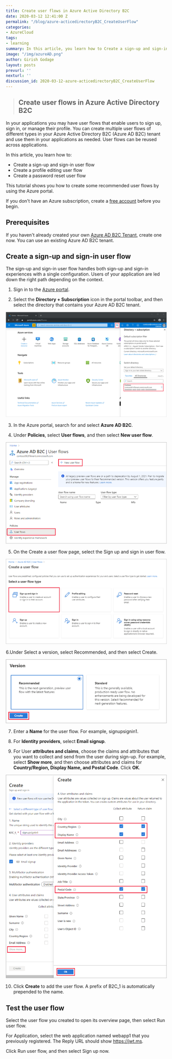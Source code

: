 ```yaml
---
title: Create user flows in Azure Active Directory B2C
date: 2020-03-12 12:41:00 Z
permalink: "/blog/azure-acticedirectoryB2C_CreateUserFlow"
categories:
- AzureCloud
tags:
- learning
summary: In this article, you learn how to Create a sign-up and sign-in user flow,Create a profile editing user flow,Create a password reset user flow
image: "/img/azureAD.png"
author: Girish Godage
layout: posts
prevurl: ''
nexturl: ''
discussion_id: 2020-03-12-azure-acticedirectoryB2C_CreateUserFlow
---
```


>## Create user flows in Azure Active Directory B2C

In your applications you may have user flows that enable users to sign up, sign in, or manage their profile. You can create multiple user flows of different types in your Azure Active Directory B2C (Azure AD B2C) tenant and use them in your applications as needed. User flows can be reused across applications.

In this article, you learn how to:

* Create a sign-up and sign-in user flow
* Create a profile editing user flow
* Create a password reset user flow
  
This tutorial shows you how to create some recommended user flows by using the Azure portal.

If you don't have an Azure subscription, create a [free account](https://azure.microsoft.com/free/?WT.mc_id=A261C142F) before you begin.

## Prerequisites

If you haven't already created your own [Azure AD B2C Tenant](azure-activedirectoryB2C_CreateTenant), create one now. You can use an existing Azure AD B2C tenant.

## Create a sign-up and sign-in user flow

The sign-up and sign-in user flow handles both sign-up and sign-in experiences with a single configuration. Users of your application are led down the right path depending on the context.

1. Sign in to the [Azure portal](https://portal.azure.com/).

2. Select the **Directory + Subscription** icon in the portal toolbar, and then select the directory that contains your Azure AD B2C tenant.

![image info](/img/azure/6/directory-subscription-pane.png)

3. In the Azure portal, search for and select **Azure AD B2C**.

4. Under **Policies**, select **User flows**, and then select **New user flow**.

![image info](/img/azure/6/signup-signin-user-flow.png)

5. On the Create a user flow page, select the Sign up and sign in user flow.

![image info](/img/azure/6/select-user-flow-type.png)

6.Under Select a version, select Recommended, and then select Create.

![image info](/img/azure/6/select-version.png)

7. Enter a **Name** for the user flow. For example, signupsignin1.

8. For **Identity providers**, select **Email signup**.

9. For User **attributes and claims**, choose the claims and attributes that you want to collect and send from the user during sign-up. For example, select **Show more**, and then choose attributes and claims for **Country/Region, Display Name, and Postal Code**. Click **OK**.

![image info](/img/azure/6/signup-signin-attributes.png)

10. Click **Create** to add the user flow. A prefix of B2C_1 is automatically prepended to the name.


## Test the user flow

Select the user flow you created to open its overview page, then select Run user flow.

For Application, select the web application named webapp1 that you previously registered. The Reply URL should show https://jwt.ms.

Click Run user flow, and then select Sign up now.